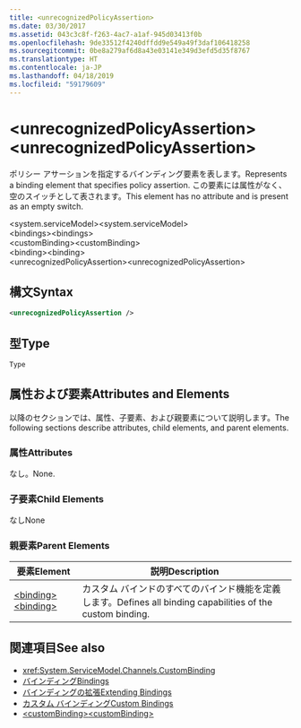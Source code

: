 ```yaml
---
title: <unrecognizedPolicyAssertion>
ms.date: 03/30/2017
ms.assetid: 043c3c8f-f263-4ac7-a1af-945d03413f0b
ms.openlocfilehash: 9de33512f4240dffdd9e549a49f3daf106418258
ms.sourcegitcommit: 0be8a279af6d8a43e03141e349d3efd5d35f8767
ms.translationtype: HT
ms.contentlocale: ja-JP
ms.lasthandoff: 04/18/2019
ms.locfileid: "59179609"
---
```

# <a name="unrecognizedpolicyassertion"></a><span data-ttu-id="88937-101">\<unrecognizedPolicyAssertion></span><span class="sxs-lookup"><span data-stu-id="88937-101">\<unrecognizedPolicyAssertion></span></span>
<span data-ttu-id="88937-102">ポリシー アサーションを指定するバインディング要素を表します。</span><span class="sxs-lookup"><span data-stu-id="88937-102">Represents a binding element that specifies policy assertion.</span></span> <span data-ttu-id="88937-103">この要素には属性がなく、空のスイッチとして表されます。</span><span class="sxs-lookup"><span data-stu-id="88937-103">This element has no attribute and is present as an empty switch.</span></span>  
  
 <span data-ttu-id="88937-104">\<system.serviceModel></span><span class="sxs-lookup"><span data-stu-id="88937-104">\<system.serviceModel></span></span>  
<span data-ttu-id="88937-105">\<bindings></span><span class="sxs-lookup"><span data-stu-id="88937-105">\<bindings></span></span>  
<span data-ttu-id="88937-106">\<customBinding></span><span class="sxs-lookup"><span data-stu-id="88937-106">\<customBinding></span></span>  
<span data-ttu-id="88937-107">\<binding></span><span class="sxs-lookup"><span data-stu-id="88937-107">\<binding></span></span>  
<span data-ttu-id="88937-108">\<unrecognizedPolicyAssertion></span><span class="sxs-lookup"><span data-stu-id="88937-108">\<unrecognizedPolicyAssertion></span></span>  
  
## <a name="syntax"></a><span data-ttu-id="88937-109">構文</span><span class="sxs-lookup"><span data-stu-id="88937-109">Syntax</span></span>  
  
```xml  
<unrecognizedPolicyAssertion />
```  
  
## <a name="type"></a><span data-ttu-id="88937-110">型</span><span class="sxs-lookup"><span data-stu-id="88937-110">Type</span></span>  
 `Type`  
  
## <a name="attributes-and-elements"></a><span data-ttu-id="88937-111">属性および要素</span><span class="sxs-lookup"><span data-stu-id="88937-111">Attributes and Elements</span></span>  
 <span data-ttu-id="88937-112">以降のセクションでは、属性、子要素、および親要素について説明します。</span><span class="sxs-lookup"><span data-stu-id="88937-112">The following sections describe attributes, child elements, and parent elements.</span></span>  
  
### <a name="attributes"></a><span data-ttu-id="88937-113">属性</span><span class="sxs-lookup"><span data-stu-id="88937-113">Attributes</span></span>  
 <span data-ttu-id="88937-114">なし。</span><span class="sxs-lookup"><span data-stu-id="88937-114">None.</span></span>  
  
### <a name="child-elements"></a><span data-ttu-id="88937-115">子要素</span><span class="sxs-lookup"><span data-stu-id="88937-115">Child Elements</span></span>  
 <span data-ttu-id="88937-116">なし</span><span class="sxs-lookup"><span data-stu-id="88937-116">None</span></span>  
  
### <a name="parent-elements"></a><span data-ttu-id="88937-117">親要素</span><span class="sxs-lookup"><span data-stu-id="88937-117">Parent Elements</span></span>  
  
|<span data-ttu-id="88937-118">要素</span><span class="sxs-lookup"><span data-stu-id="88937-118">Element</span></span>|<span data-ttu-id="88937-119">説明</span><span class="sxs-lookup"><span data-stu-id="88937-119">Description</span></span>|  
|-------------|-----------------|  
|[<span data-ttu-id="88937-120">\<binding></span><span class="sxs-lookup"><span data-stu-id="88937-120">\<binding></span></span>](../../../../../docs/framework/misc/binding.md)|<span data-ttu-id="88937-121">カスタム バインドのすべてのバインド機能を定義します。</span><span class="sxs-lookup"><span data-stu-id="88937-121">Defines all binding capabilities of the custom binding.</span></span>|  
  
## <a name="see-also"></a><span data-ttu-id="88937-122">関連項目</span><span class="sxs-lookup"><span data-stu-id="88937-122">See also</span></span>

- <xref:System.ServiceModel.Channels.CustomBinding>
- [<span data-ttu-id="88937-123">バインディング</span><span class="sxs-lookup"><span data-stu-id="88937-123">Bindings</span></span>](../../../../../docs/framework/wcf/bindings.md)
- [<span data-ttu-id="88937-124">バインディングの拡張</span><span class="sxs-lookup"><span data-stu-id="88937-124">Extending Bindings</span></span>](../../../../../docs/framework/wcf/extending/extending-bindings.md)
- [<span data-ttu-id="88937-125">カスタム バインディング</span><span class="sxs-lookup"><span data-stu-id="88937-125">Custom Bindings</span></span>](../../../../../docs/framework/wcf/extending/custom-bindings.md)
- [<span data-ttu-id="88937-126">\<customBinding></span><span class="sxs-lookup"><span data-stu-id="88937-126">\<customBinding></span></span>](../../../../../docs/framework/configure-apps/file-schema/wcf/custombinding.md)
